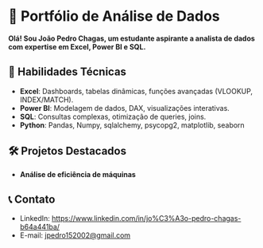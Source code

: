 # 🚀 Portfólio de Análise de Dados  
**Olá! Sou João Pedro Chagas, um estudante aspirante a analista de dados com expertise em Excel, Power BI e SQL.**  

## 📌 Habilidades Técnicas  
- **Excel**: Dashboards, tabelas dinâmicas, funções avançadas (VLOOKUP, INDEX/MATCH).  
- **Power BI**: Modelagem de dados, DAX, visualizações interativas.  
- **SQL**: Consultas complexas, otimização de queries, joins.  
- **Python**: Pandas, Numpy, sqlalchemy, psycopg2, matplotlib, seaborn 
## 🛠 Projetos Destacados  
- **Análise de eficiência de máquinas**
## 📞 Contato  
- LinkedIn: https://www.linkedin.com/in/jo%C3%A3o-pedro-chagas-b64a441ba/
- E-mail: jpedro152002@gmail.com
